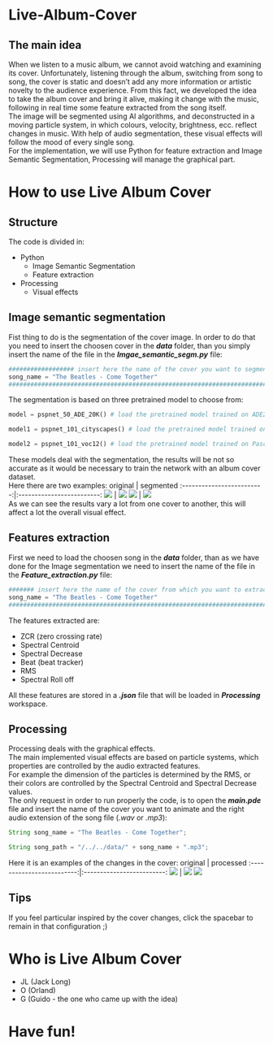 # Live-Album-Cover
## The main idea 
When we listen to a music album, we cannot avoid watching and examining its cover.
Unfortunately, listening through the album, switching from song to song, the cover is static and doesn’t add any more information or artistic novelty to the audience experience. From this fact, we developed the idea to take the album cover and bring it alive, making it change with the music, following in real time some feature extracted from the song itself. </br>
The image will be segmented using AI algorithms, and deconstructed in a moving particle system, in which colours, velocity, brightness, ecc. reflect changes in music.
With help of audio segmentation, these visual effects will follow the mood of every single song.</br>
For the implementation, we will use Python for feature extraction and Image Semantic Segmentation, Processing will manage the graphical part.

# How to use Live Album Cover 
## Structure 
The code is divided in:
* Python 
  * Image Semantic Segmentation
  * Feature extraction
* Processing
  * Visual effects

## Image semantic segmentation
Fist thing to do is the segmentation of the cover image. In order to do that you need to insert the choosen cover in the ***data*** folder, than you simply insert the name of the file in the ***Imgae_semantic_segm.py*** file: </br>
~~~python
################## insert here the name of the cover you want to segment #############
song_name = "The Beatles - Come Together"
######################################################################################
~~~
The segmentation is based on three pretrained model to choose from:
~~~python
model = pspnet_50_ADE_20K() # load the pretrained model trained on ADE20k dataset

model1 = pspnet_101_cityscapes() # load the pretrained model trained on Cityscapes dataset

model2 = pspnet_101_voc12() # load the pretrained model trained on Pascal VOC 2012 dataset
~~~ 
These models deal with the segmentation, the results will be not so accurate as it would be necessary to train the network with an album cover dataset.</br>
Here there are two examples: 
original          |  segmented
:-------------------------:|:-------------------------:
![](/Readme_images/original1.jpg)  |  ![](/Readme_images/segmented1.png)
![](/Readme_images/original2.jpg)  |  ![](/Readme_images/segmented2.png)
</br>
As we can see the results vary a lot from one cover to another, this will affect a lot the overall visual effect.

## Features extraction
First we need to load the choosen song in the ***data*** folder, than as we have done for the Image segmentation we need to insert the name of the file in the ***Feature_extraction.py*** file: </br>
~~~python
####### insert here the name of the cover from which you want to extract the features #######
song_name = "The Beatles - Come Together"
#############################################################################################
~~~
The features extracted are:
* ZCR (zero crossing rate)
* Spectral Centroid
* Spectral Decrease
* Beat (beat tracker)
* RMS
* Spectral Roll off


All these features are stored in a ***.json*** file that will be loaded in ***Processing*** workspace.

## Processing 
Processing deals with the graphical effects. </br>
The main implemented visual effects are based on particle systems, which properties are controlled by the audio extracted features. </br>
For example the dimension of the particles is determined by the RMS, or their colors are controlled by the Spectral Centroid and Spectral Decrease values. </br>
The only request in order to run properly the code, is to open the ***main.pde*** file and insert the name of the cover you want to animate and the right audio extension of the song file (*.wav* or *.mp3*):
~~~java
String song_name = "The Beatles - Come Together";

String song_path = "/../../data/" + song_name + ".mp3";
~~~
Here it is an examples of the changes in the cover:
original          |  processed
:-------------------------:|:-------------------------:
![](/Readme_images/original1.jpg)  |  ![](/Readme_images/processed.jpg)
![](/Readme_images/processed1.jpg)  
## Tips 
If you feel particular inspired by the cover changes, click the spacebar to remain in that configuration ;)
# Who is Live Album Cover
* JL (Jack Long)
* O (Orland)
* G (Guido - the one who came up with the idea)
# Have fun!
